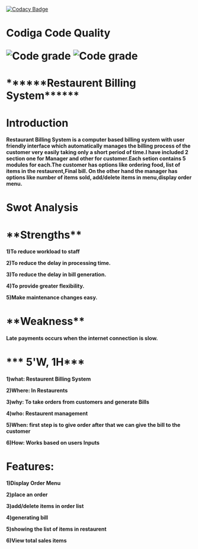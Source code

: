 
[![Codacy Badge](https://api.codacy.com/project/badge/Grade/f788160dc6e04c6194261ad73e0d0ac3)](https://app.codacy.com/gh/NareshReddy-1512/M1_Restaurent-Billing-System_Utility?utm_source=github.com&utm_medium=referral&utm_content=NareshReddy-1512/M1_Restaurent-Billing-System_Utility&utm_campaign=Badge_Grade_Settings)

<h1>Codiga Code Quality
  
![Code grade](https://api.codiga.io/project/31227/score/svg)
![Code grade](https://api.codiga.io/project/31227/status/svg)

  
  <h1>                ******Restaurent Billing System******
  <h1>Introduction
  <h4>Restaurant Billing System is a computer based billing system with user friendly interface which automatically manages the billing process of the customer very easily taking only a short period of time.I have included 2 section one for Manager and other for customer.Each setion contains 5 modules for each.The customer has options like ordering food, list of items in the restaurent,Final bill. On the other hand the manager has options like number of items sold, add/delete items in menu,display order menu.
<h1>Swot Analysis
  
  <h1>**Strengths**
    
  
  <h4>1)To reduce workload to staff
   
 
    
  2)To reduce the delay in processing time.

  3)To reduce the delay in bill generation.

  4)To provide greater flexibility.  
    
 5)Make maintenance changes easy.

  <h1>**Weakness**
    
  <h4>Late payments occurs when the internet connection is slow.
    
  <h1>*** 5'W, 1H***
  
     
  <h4>1)what:  Restaurent Billing System
  
 
    
  2)Where: In Restaurents
    
  3)why:   To take orders from customers and generate Bills
    
  4)who:   Restaurent management
    
  5)When:  first step is to give order after that we can give the bill to the customer
    
  6)How:   Works based on users Inputs
  
  <h1> Features:
    
  
  <h4>1)Display Order Menu
    
  2)place an order
    
  3)add/delete items in order list
    
  4)generating bill
    
  5)showing the list of items in restaurent
    
  6)View total sales items
   

